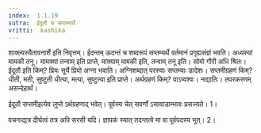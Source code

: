 ```yaml
---
index:  1.1.19
sutra:  ईदूतौ च सप्तम्यर्थे
vritti:  kashika 
---
```


शाक्ल्यस्यैतावनार्शे इति निवृत्तम्। ईदन्तम् ऊदन्तं च शब्दरूपं सप्तम्यर्थे वर्तमानं प्रगृह्यसंज्ञं भवति। अध्यस्यां मामकी तनू। मामक्यां तन्वाम् इति प्राप्ते, मांक्याम् मामकी इति, तन्वाम् तनू इति। सोमो गौरी अधि श्रितः। ईदूतौ इति किम्? प्रियः सूर्ये प्रियो अग्ना भवाति। अग्निशब्दात् परस्याः सप्तम्याः डादेशः। सप्तमीग्रहणं किम्? धीती, मती, सुष्टुती धीत्या, मत्या, सुष्टुत्या इति प्राप्ते। अर्थग्रहणं किम्? वाऽप्यश्वः। नद्यातिः। तपरकरणम् असन्देहार्थं।

ईदूतौ सप्तमीइत्येव लुप्ते ऽर्थग्रहणाद् भवेत्। पूर्वस्य चेत् सवर्णो ऽसावाडाम्भावः प्रसज्यते। 1। 

वचनाद्यत्र दीर्घत्वं तत्र अपि सरसी यदि। ज्ञापकं स्यात् तदन्तत्वे मा वा पूर्वपदस्य भूत्। 2।

